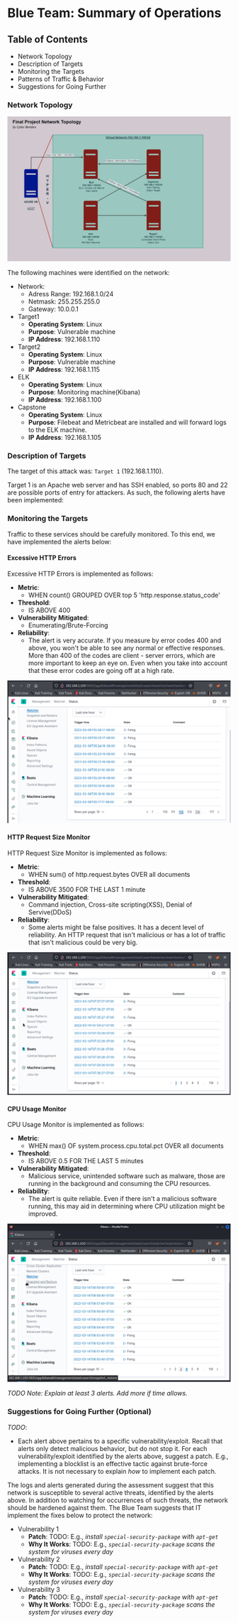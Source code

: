 # Blue Team: Summary of Operations

## Table of Contents
- Network Topology
- Description of Targets
- Monitoring the Targets
- Patterns of Traffic & Behavior
- Suggestions for Going Further

### Network Topology
![](https://github.com/pboonman196/Final_Project_CyberBootcamp/blob/main/Screenshot_defensive_template/Picture1.png)

The following machines were identified on the network:

- Network:
  - Adress Range: 192.168.1.0/24
  - Netmask: 255.255.255.0
  - Gateway: 10.0.0.1
- Target1
  - **Operating System**: Linux
  - **Purpose**: Vulnerable machine
  - **IP Address**: 192.168.1.110
- Target2
  - **Operating System**: Linux
  - **Purpose**: Vulnerable machine
  - **IP Address**: 192.168.1.115
- ELK
  - **Operating System**: Linux
  - **Purpose**: Monitoring machine(Kibana)
  - **IP Address**: 192.168.1.100
- Capstone
  - **Operating System**: Linux
  - **Purpose**: Filebeat and Metricbeat are installed and will forward logs to the ELK machine.
  - **IP Address**: 192.168.1.105

### Description of Targets

The target of this attack was: `Target 1` (192.168.1.110).

Target 1 is an Apache web server and has SSH enabled, so ports 80 and 22 are possible ports of entry for attackers. As such, the following alerts have been implemented:

### Monitoring the Targets

Traffic to these services should be carefully monitored. To this end, we have implemented the alerts below:

#### Excessive HTTP Errors

Excessive HTTP Errors is implemented as follows:
  - **Metric**: 
      - WHEN count() GROUPED OVER top 5 'http.response.status_code' 
  - **Threshold**: 
      - IS ABOVE 400
  - **Vulnerability Mitigated**: 
      - Enumerating/Brute-Forcing
  - **Reliability**: 
      - The alert is very accurate. If you measure by error codes 400 and above, you won't be able to see any normal or effective responses. More than 400 of the         codes           are client - server errors, which are more important to keep an eye on. Even when you take into account that these error codes are going off at a high rate.

![](https://github.com/pboonman196/Final_Project_CyberBootcamp/blob/main/Screenshot_defensive_template/excessive_http_errors_alert.png)

#### HTTP Request Size Monitor

HTTP Request Size Monitor is implemented as follows:
  - **Metric**: 
      - WHEN sum() of http.request.bytes OVER all documents 
  - **Threshold**: 
      - IS ABOVE 3500 FOR THE LAST 1 minute   
  - **Vulnerability Mitigated**: 
      - Command injection, Cross-site scripting(XSS), Denial of Servive(DDoS)  
  - **Reliability**: 
      - Some alerts might be false positives. It has a decent level of reliability. An HTTP request that isn't malicious or has a lot of traffic that isn't malicious could be           very big. 

![](https://github.com/pboonman196/Final_Project_CyberBootcamp/blob/main/Screenshot_defensive_template/http_request_size_monitor_alert.png)

#### CPU Usage Monitor
CPU Usage Monitor is implemented as follows:
  - **Metric**: 
      - WHEN max() OF system.process.cpu.total.pct OVER all documents
  - **Threshold**: 
      - IS ABOVE 0.5 FOR THE LAST 5 minutes
  - **Vulnerability Mitigated**: 
      - Malicious service, unintended software such as malware, those are running in the background and consuming the CPU resources.    
  - **Reliability**: 
      - The alert is quite reliable. Even if there isn't a malicious software running, this may aid in determining where CPU utilization might be improved.

![](https://github.com/pboonman196/Final_Project_CyberBootcamp/blob/main/Screenshot_defensive_template/cpu_usage_monitor_alert.png)

_TODO Note: Explain at least 3 alerts. Add more if time allows._

### Suggestions for Going Further (Optional)
_TODO_: 
- Each alert above pertains to a specific vulnerability/exploit. Recall that alerts only detect malicious behavior, but do not stop it. For each vulnerability/exploit identified by the alerts above, suggest a patch. E.g., implementing a blocklist is an effective tactic against brute-force attacks. It is not necessary to explain _how_ to implement each patch.

The logs and alerts generated during the assessment suggest that this network is susceptible to several active threats, identified by the alerts above. In addition to watching for occurrences of such threats, the network should be hardened against them. The Blue Team suggests that IT implement the fixes below to protect the network:
- Vulnerability 1
  - **Patch**: TODO: E.g., _install `special-security-package` with `apt-get`_
  - **Why It Works**: TODO: E.g., _`special-security-package` scans the system for viruses every day_
- Vulnerability 2
  - **Patch**: TODO: E.g., _install `special-security-package` with `apt-get`_
  - **Why It Works**: TODO: E.g., _`special-security-package` scans the system for viruses every day_
- Vulnerability 3
  - **Patch**: TODO: E.g., _install `special-security-package` with `apt-get`_
  - **Why It Works**: TODO: E.g., _`special-security-package` scans the system for viruses every day_
